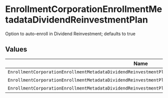# EnrollmentCorporationEnrollmentMetadataDividendReinvestmentPlan

Option to auto-enroll in Dividend Reinvestment; defaults to true


## Values

| Name                                                                                                       | Value                                                                                                      |
| ---------------------------------------------------------------------------------------------------------- | ---------------------------------------------------------------------------------------------------------- |
| `EnrollmentCorporationEnrollmentMetadataDividendReinvestmentPlanAutoEnrollDividendReinvestmentUnspecified` | AUTO_ENROLL_DIVIDEND_REINVESTMENT_UNSPECIFIED                                                              |
| `EnrollmentCorporationEnrollmentMetadataDividendReinvestmentPlanDividendReinvestmentEnroll`                | DIVIDEND_REINVESTMENT_ENROLL                                                                               |
| `EnrollmentCorporationEnrollmentMetadataDividendReinvestmentPlanDividendReinvestmentDecline`               | DIVIDEND_REINVESTMENT_DECLINE                                                                              |